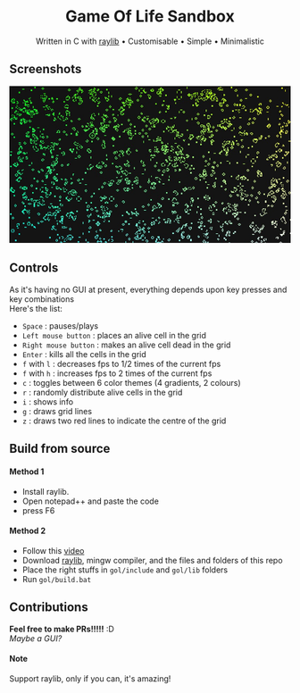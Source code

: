 <h1 align="center">
Game Of Life Sandbox</h1>
<p align="center">Written in C with <a href="https://raylib.com">raylib</a> • Customisable • Simple • Minimalistic</p>

## Screenshots
<img src="https://github.com/Datavorous/Game-Of-Life-Sandbox/blob/main/media/PicsArt_02-06-10.29.51.jpg?raw=true">

## Controls
As it's having no GUI at present, everything depends upon key presses and key combinations
<br>Here's the list: 
* ```Space``` : pauses/plays
* ```Left mouse button``` : places an alive cell in the grid
* ```Right mouse button``` : makes an alive cell dead in the grid
* ```Enter``` : kills all the cells in the grid
* ```f``` with ```l``` : decreases fps to 1/2 times of the current fps
* ```f``` with ```h``` : increases fps to 2 times of the current fps 
* ```c``` : toggles between 6 color themes (4 gradients, 2 colours)
* ```r``` : randomly distribute alive cells in the grid
* ```i``` : shows info
* ```g``` : draws grid lines
* ```z``` : draws two red lines to indicate the centre of the grid

## Build from source 

#### Method 1
+ Install raylib.
+ Open notepad++ and paste the code
+ press F6

#### Method 2
+ Follow this <a href="https://youtu.be/u6LXRF-iMg8">video</a>
+ Download <a href="https://raylib.com">raylib</a>, mingw compiler, and the files and folders of this repo
+ Place the right stuffs in ```gol/include``` and ```gol/lib``` folders
+ Run ```gol/build.bat```

## Contributions
**Feel free to make PRs!!!!!** :D<br>
_Maybe a GUI?_

#### Note
Support raylib, only if you can, it's amazing!
